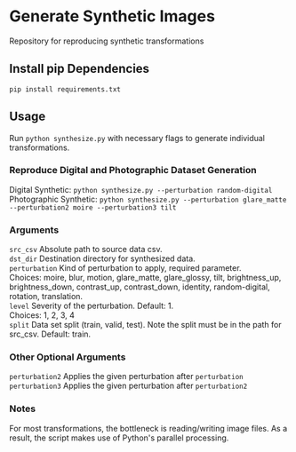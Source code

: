 # Generate Synthetic Images
Repository for reproducing synthetic transformations

## Install pip Dependencies
`pip install requirements.txt`

## Usage
Run `python synthesize.py` with necessary flags to generate individual transformations.

### Reproduce Digital and Photographic Dataset Generation
Digital Synthetic: `python synthesize.py --perturbation random-digital`  
Photographic Synthetic: `python synthesize.py --perturbation glare_matte --perturbation2 moire --perturbation3 tilt`  

### Arguments
`src_csv` Absolute path to source data csv.  
`dst_dir` Destination directory for synthesized data.  
`perturbation` Kind of perturbation to apply, required parameter.  
Choices: moire, blur, motion, glare_matte, glare_glossy, tilt, brightness_up, brightness_down, contrast_up, contrast_down, identity, random-digital, rotation, translation.  
`level` Severity of the perturbation. Default: 1.  
Choices: 1, 2, 3, 4  
`split` Data set split (train, valid, test). Note the split must be in the path for src_csv. Default: train.  

### Other Optional Arguments
`perturbation2` Applies the given perturbation after `perturbation`  
`perturbation3` Applies the given perturbation after `perturbation2`  

### Notes
For most transformations, the bottleneck is reading/writing image files. As a result, the script makes use of Python's parallel processing.
